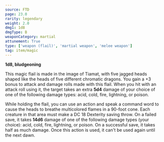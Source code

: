 ```yaml
---
source: FTD
page: 23.0
rarity: legendary
weight: 2.0
dmg1: 1d8
dmgType: B
weaponCategory: martial
attunement: True
type: ['weapon (flail)', 'martial weapon', 'melee weapon']
tag: item/magic
---
```


**1d8, bludgeoning**

This magic flail is made in the image of Tiamat, with five jagged heads shaped like the heads of five different chromatic dragons. You gain a +3 bonus to attack and damage rolls made with this flail. When you hit with an attack roll using it, the target takes an extra **5d4** damage of your choice of one of the following damage types: acid, cold, fire, lightning, or poison.

While holding the flail, you can use an action and speak a command word to cause the heads to breathe multicolored flames in a 90-foot cone. Each creature in that area must make a DC 18 Dexterity saving throw. On a failed save, it takes **14d6** damage of one of the following damage types (your choice): acid, cold, fire, lightning, or poison. On a successful save, it takes half as much damage. Once this action is used, it can't be used again until the next dawn.


